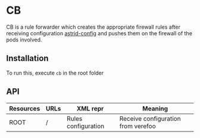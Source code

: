 # CB

CB is a rule forwarder which creates the appropriate firewall rules after 
receiving configuration [astrid-config](https://gitlab.com/astrid-repositories/wp2/astrid-config) 
and pushes them on the firewall of the pods involved.

## Installation

To run this, execute ``cb`` in the root folder

## API

Resources  | URLs | XML repr | Meaning
------------- | ------------- | ------------- | -------------
ROOT  | / | Rules configuration | Receive configuration from verefoo
